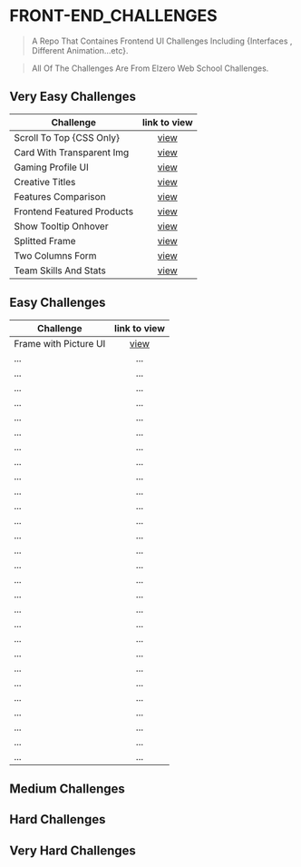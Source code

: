 # FRONT-END_CHALLENGES

> A Repo That Containes Frontend UI Challenges Including {Interfaces , Different Animation...etc}.

> All Of The Challenges Are From  Elzero Web School Challenges.

## Very Easy Challenges

| Challenge | link to view |
|---|:-:|
| Scroll To Top {CSS Only} | [view](https://mohamed-ayman01.github.io/FRONT-END_CHALLENGES/Very-Easy/Scroll%20To%20Top%20%7BPure%20CSS%7D/) |
| Card With Transparent Img | [view](https://mohamed-ayman01.github.io/FRONT-END_CHALLENGES/Very-Easy/frontend-card-with-transparent-img/) |
| Gaming Profile UI | [view](https://mohamed-ayman01.github.io/FRONT-END_CHALLENGES/Very-Easy/Gaming-Profile-UI/) |
| Creative Titles | [view](https://mohamed-ayman01.github.io/FRONT-END_CHALLENGES/Very-Easy/frontend-creative-titles/) |
| Features Comparison | [view](https://mohamed-ayman01.github.io/FRONT-END_CHALLENGES/Very-Easy/frontend-features-comparison/) |
| Frontend Featured Products | [view](https://mohamed-ayman01.github.io/FRONT-END_CHALLENGES/Very-Easy/frontend-featured-products/) |
| Show Tooltip Onhover | [view](https://mohamed-ayman01.github.io/FRONT-END_CHALLENGES/Very-Easy/show-tooltip-onhover/) |
| Splitted Frame | [view](https://mohamed-ayman01.github.io/FRONT-END_CHALLENGES/Very-Easy/splitted-frame/) |
| Two Columns Form | [view](https://mohamed-ayman01.github.io/FRONT-END_CHALLENGES/Very-Easy/two-columns-form/) |
| Team Skills And Stats | [view](https://mohamed-ayman01.github.io/FRONT-END_CHALLENGES/Very-Easy/frontend-team-skills-and-stats-design/) |

## Easy Challenges

| Challenge | link to view |
|---|:-:|
| Frame with Picture UI | [view](https://mohamed-ayman01.github.io/FRONT-END_CHALLENGES/Easy/frontend-picture-with-frame/) |
| ... | ... |
| ... | ... |
| ... | ... |
| ... | ... |
| ... | ... |
| ... | ... |
| ... | ... |
| ... | ... |
| ... | ... |
| ... | ... |
| ... | ... |
| ... | ... |
| ... | ... |
| ... | ... |
| ... | ... |
| ... | ... |
| ... | ... |
| ... | ... |
| ... | ... |
| ... | ... |
| ... | ... |
| ... | ... |
| ... | ... |
| ... | ... |
| ... | ... |
| ... | ... |
| ... | ... |
| ... | ... |

## Medium Challenges

## Hard Challenges

## Very Hard Challenges
